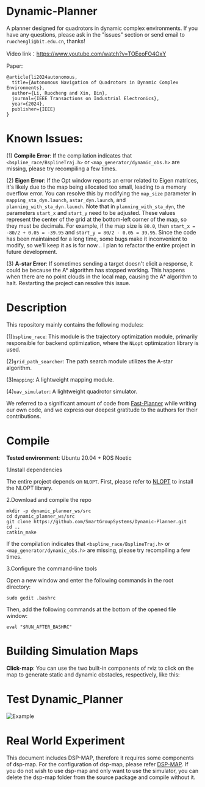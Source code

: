 # Dynamic-Planner
A planner designed for quadrotors in dynamic complex environments. If you have any questions, please ask in the "issues" section or send email to ```ruochengli@bit.edu.cn```, thanks!

Video link：https://www.youtube.com/watch?v=TOEeoFO4OxY

Paper:

```
@article{li2024autonomous,
  title={Autonomous Navigation of Quadrotors in Dynamic Complex Environments},
  author={Li, Ruocheng and Xin, Bin},
  journal={IEEE Transactions on Industrial Electronics},
  year={2024},
  publisher={IEEE}
}

```

# Known Issues:

(1) __Compile Error__: If the compilation indicates that ```<bspline_race/BsplineTraj.h>``` or ```<map_generator/dynamic_obs.h>``` are missing, please try recompiling a few times.

(2) __Eigen Error__: If the Opt window reports an error related to Eigen matrices, it's likely due to the map being allocated too small, leading to a memory overflow error. You can resolve this by modifying the ```map_size``` parameter in ```mapping_sta_dyn.launch```, ```astar_dyn.launch```, and ```planning_with_sta_dyn.launch```. Note that in ```planning_with_sta_dyn```, the parameters ```start_x``` and ```start_y``` need to be adjusted. These values represent the center of the grid at the bottom-left corner of the map, so they must be decimals. For example, if the map size is ```80.0```, then ```start_x = -80/2 + 0.05 = -39.95``` and ```start_y = 80/2 - 0.05 = 39.95```. Since the code has been maintained for a long time, some bugs make it inconvenient to modify, so we'll keep it as is for now... I plan to refactor the entire project in future development.

(3) __A-star Error__: If sometimes sending a target doesn't elicit a response, it could be because the A* algorithm has stopped working. This happens when there are no point clouds in the local map, causing the A* algorithm to halt. Restarting the project can resolve this issue.

# Description
This repository mainly contains the following modules: 

(1)```bspline_race```: This module is the trajectory optimization module, primarily responsible for backend optimization, where the ```NLopt``` optimization library is used.

(2)```grid_path_searcher```: The path search module utilizes the A-star algorithm.

(3)```mapping```: A lightweight mapping module.

(4)```uav_simulator```: A lightweight quadrotor simulator.

We referred to a significant amount of code from [Fast-Planner](https://github.com/HKUST-Aerial-Robotics/Fast-Planner) while writing our own code, and we express our deepest gratitude to the authors for their contributions.

# Compile
__Tested environment__: Ubuntu 20.04 + ROS Noetic

1.Install dependencies

The entire project depends on ```NLOPT```. First, please refer to [NLOPT](https://nlopt.readthedocs.io/en/latest/NLopt_Installation/) to install the NLOPT library.

2.Download and compile the repo

```
mkdir -p dynamic_planner_ws/src
cd dynamic_planner_ws/src
git clone https://github.com/SmartGroupSystems/Dynamic-Planner.git
cd ..
catkin_make
```

If the compilation indicates that ```<bspline_race/BsplineTraj.h>``` or ```<map_generator/dynamic_obs.h>``` are missing, please try recompiling a few times.

3.Configure the command-line tools

Open a new window and enter the following commands in the root directory:

```
sudo gedit .bashrc
```

Then, add the following commands at the bottom of the opened file window:

```
eval "$RUN_AFTER_BASHRC"
```


# Building Simulation Maps

__Click-map__: You can use the two built-in components of rviz to click on the map to generate static and dynamic obstacles, respectively, like this:


# Test Dynamic_Planner

![Example](https://github.com/SmartGroupSystems/Dynamic-Planner/blob/main/gif/tutieshi_640x360_18s.gif)


# Real World Experiment

This document includes DSP-MAP, therefore it requires some components of dsp-map. For the configuration of dsp-map, please refer [DSP-MAP](https://github.com/g-ch/DSP-map). If you do not wish to use dsp-map and only want to use the simulator, you can delete the dsp-map folder from the source package and compile without it.